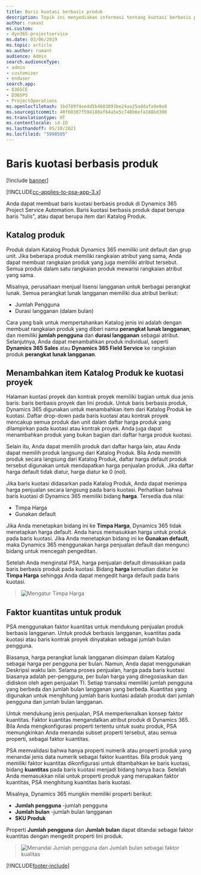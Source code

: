 ```yaml
---
title: Baris kuotasi berbasis produk
description: Topik ini menyediakan informasi tentang kuotasi berbasis produk.
author: rumant
ms.custom:
- dyn365-projectservice
ms.date: 03/06/2019
ms.topic: article
ms.author: rumant
audience: Admin
search.audienceType:
- admin
- customizer
- enduser
search.app:
- D365CE
- D365PS
- ProjectOperations
ms.openlocfilehash: 1bd789f4ee4d5b4603093be24aa25addafa9e8e8
ms.sourcegitcommit: 40f68387f594180af64a5e5c748b6efa188bd300
ms.translationtype: HT
ms.contentlocale: id-ID
ms.lasthandoff: 05/10/2021
ms.locfileid: "5998505"
---
```

# <a name="product-based-quote-lines"></a>Baris kuotasi berbasis produk

[!include [banner](../includes/psa-now-project-operations.md)]

[!INCLUDE[cc-applies-to-psa-app-3.x](../includes/cc-applies-to-psa-app-3x.md)]


Anda dapat membuat baris kuotasi berbasis produk di Dynamics 365 Project Service Automation. Baris kuotasi berbasis produk dapat berupa baris "tulis", atau dapat berupa item dari Katalog Produk.

## <a name="product-catalog"></a>Katalog produk

Produk dalam Katalog Produk Dynamics 365 memiliki unit default dan grup unit. Jika beberapa produk memiliki rangkaian atribut yang sama, Anda dapat membuat rangkaian produk yang juga memiliki atribut tersebut. Semua produk dalam satu rangkaian produk mewarisi rangkaian atribut yang sama.

Misalnya, perusahaan menjual lisensi langganan untuk berbagai perangkat lunak. Semua perangkat lunak langganan memiliki dua atribut berikut:

- Jumlah Pengguna 
- Durasi langganan (dalam bulan)

Cara yang baik untuk mempertahankan Katalog jenis ini adalah dengan membuat rangkaian produk yang diberi nama **perangkat lunak langganan**, dan memiliki **jumlah pengguna** dan **durasi langganan** sebagai atribut. Selanjutnya, Anda dapat menambahkan produk individual, seperti **Dynamics 365 Sales** atau **Dynamics 365 Field Service** ke rangkaian produk **perangkat lunak langganan**.

## <a name="adding-product-catalog-items-to-a-project-quote"></a>Menambahkan item Katalog Produk ke kuotasi proyek

Halaman kuotasi proyek dan kontrak proyek memiliki bagian untuk dua jenis baris: baris berbasis proyek dan lini produk. Untuk baris berbasis produk, Dynamics 365 digunakan untuk menambahkan item dari Katalog Produk ke kuotasi. Daftar drop-down pada baris kuotasi atau kontrak proyek mencakup semua produk dan unit dalam daftar harga produk yang dilampirkan pada kuotasi atau kontrak proyek. Anda juga dapat menambahkan produk yang bukan bagian dari daftar harga produk kuotasi.

Selain itu, Anda dapat memilih produk dari daftar harga lain, atau Anda dapat memilih produk langsung dari Katalog Produk. Bila Anda memilih produk secara langsung dari Katalog Produk, daftar harga default produk tersebut digunakan untuk mendapatkan harga penjualan produk. Jika daftar harga default tidak diatur, harga diatur ke 0 (nol).

Jika baris kuotasi didasarkan pada Katalog Produk, Anda dapat menimpa harga penjualan secara langsung pada baris kuotasi. Perhatikan bahwa baris kuotasi di Dynamics 365 memiliki bidang **harga**. Tersedia dua nilai:

- Timpa Harga  
- Gunakan default

Jika Anda menetapkan bidang ini ke **Timpa Harga**, Dynamics 365 tidak menetapkan harga default. Anda harus memasukkan harga untuk produk pada baris kuotasi. Jika Anda menetapkan bidang ini ke **Gunakan default**, maka Dynamics 365 menggunakan harga penjualan default dan mengunci bidang untuk mencegah pengeditan.

Setelah Anda menginstal PSA, harga penjualan default dimasukkan pada baris berbasis produk pada kuotasi. Bidang **harga** kemudian diatur ke **Timpa Harga** sehingga Anda dapat mengedit harga default pada baris kuotasi.

> ![Mengatur Timpa Harga](media/basic-guide-10.png)
 
## <a name="quantity-factors-for-products"></a>Faktor kuantitas untuk produk

PSA menggunakan faktor kuantitas untuk mendukung penjualan produk berbasis langganan. Untuk produk berbasis langganan, kuantitas pada kuotasi atau baris kontrak proyek dinyatakan sebagai jumlah bulan pengguna.

Biasanya, harga perangkat lunak langganan disimpan dalam Katalog sebagai harga per pengguna per bulan. Namun, Anda dapat menggunakan Deskripsi waktu lain. Selama proses penjualan, harga pada baris kuotasi biasanya adalah per-pengguna, per bulan harga yang dinegosiasikan dan didiskon oleh agen penjualan TI. Setiap transaksi memiliki jumlah pengguna yang berbeda dan jumlah bulan langganan yang berbeda. Kuantitas yang digunakan untuk menghitung jumlah baris kuotasi adalah produk dari jumlah pengguna dan jumlah bulan langganan.

Untuk mendukung jenis penjualan, PSA memperkenalkan konsep faktor kuantitas. Faktor kuantitas mengandalkan atribut produk di Dynamics 365. Bila Anda mengkonfigurasi properti tertentu untuk suatu produk, PSA memungkinkan Anda menandai subset properti tersebut, atau semua properti, sebagai faktor kuantitas.

PSA memvalidasi bahwa hanya properti numerik atau properti produk yang menandai jenis data numerik sebagai faktor kuantitas. Bila produk yang memiliki faktor kuantitas dikonfigurasi untuk ditambahkan ke baris kuotasi, bidang **kuantitas** pada baris kuotasi menjadi bidang hanya baca. Setelah Anda memasukkan nilai untuk properti produk yang merupakan faktor kuantitas, PSA menghitung kuantitas baris kuotasi.

Misalnya, Dynamics 365 mungkin memiliki properti berikut: 

- **Jumlah pengguna** -jumlah pengguna 
- **Jumlah bulan** -jumlah bulan langganan
- **SKU Produk** 

Properti **Jumlah pengguna** dan **Jumlah bulan** dapat ditandai sebagai faktor kuantitas dengan mengedit properti lini produk. 

> ![Menandai Jumlah pengguna dan Jumlah bulan sebagai faktor kualitas](media/basic-guide-11.png)
 


[!INCLUDE[footer-include](../includes/footer-banner.md)]